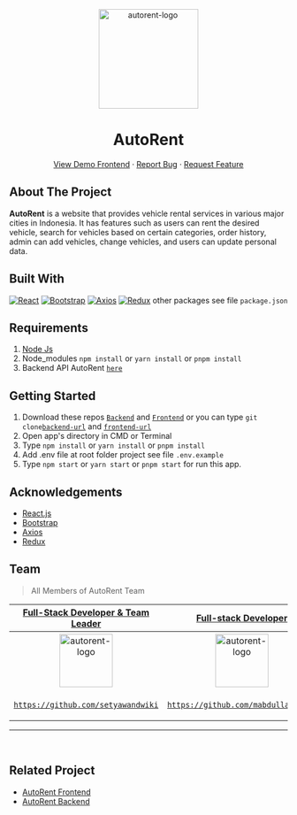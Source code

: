 <div align='center'>
    <img src="./src/assets/img/logo.png" alt="autorent-logo" width="180" height="180">
</div>
<h1 align='center'>AutoRent</h1>
  <p align="center">
    <a href="http://vechicle-rental-backend.vercel.app/">View Demo Frontend</a>
    ·
    <a href="https://github.com/collab2/Vechicle-rental-backend/issues">Report Bug</a>
    ·
    <a href="https://github.com/collab2/Vechicle-rental-backend/pulls">Request Feature</a>
  </p>

## About The Project

 <p>
 <strong>AutoRent</strong> is a website that provides vehicle rental services in various major cities in Indonesia. It has features such as users can rent the desired vehicle, search for vehicles based on certain categories, order history, admin can add vehicles, change vehicles, and users can update personal data.
 </p>

## Built With

<div align='center'>

[![React](https://img.shields.io/badge/React-v18.2.0-blue)](https://github.com/facebook/react) [![Bootstrap](https://img.shields.io/badge/Bootstrap-v5.2.x-blue)](https://github.com/react-bootstrap/react-bootstrap) [![Axios](https://img.shields.io/badge/Axios-v1.1.x-blue)](https://axios-http.com/) [![Redux](https://img.shields.io/badge/Redux-v4.2.x-blue)](https://redux.js.org/) other packages see file `package.json`

</div>

## Requirements

1. <a href="https://nodejs.org/en/download/">Node Js</a>
2. Node_modules `npm install` or `yarn install` or `pnpm install`
3. Backend API AutoRent [`here`](https://github.com/collab2/vechicle-rental-backend)

## Getting Started

1. Download these repos [`Backend`](https://github.com/collab2/vechicle-rental-backend) and [`Frontend`](https://github.com/collab2/Vechicle-rental-frontend) or you can type `git clone`[`backend-url`](https://github.com/collab2/vechicle-rental-backend) and [`frontend-url`](https://github.com/collab2/Vechicle-rental-frontend)
2. Open app's directory in CMD or Terminal
3. Type `npm install` or `yarn install` or `pnpm install`
4. Add .env file at root folder project see file `.env.example`
5. Type `npm start` or `yarn start` or `pnpm start` for run this app.

## Acknowledgements

- [React.js](https://reactjs.org/)
- [Bootstrap](https://github.com/react-bootstrap/react-bootstrap)
- [Axios](https://axios-http.com/)
- [Redux](https://redux.js.org/)

## Team

> All Members of AutoRent Team

| <a href="#" target="_blank">**Full-Stack Developer & Team Leader**</a> | <a href="#" target="_blank">**Full-stack Developer**</a> | <a href="#" target="_blank">**Back-End Developer**</a> | <a href="#" target="_blank">**Front-End Developer**</a> | <a href="#" target="_blank">**Front-End Developer**</a> | <a href="#" target="_blank">**Front-End Developer**</a> | <a href="#" target="_blank">**Front-End Developer**</a> | <a href="#" target="_blank">**Front-End Developer**</a> |
| :-: | :-: | :-: | :-: | :-: | :-: | :-: | :-: |
| [<img src="https://avatars.githubusercontent.com/u/44898840" alt="autorent-logo" width="96" height="96">](https://github.com/setyawandwiki) | [<img src="https://avatars.githubusercontent.com/u/111334061?v=4" alt="autorent-logo" width="96" height="96">](https://github.com/mabdullah12101) | [<img src ="https://avatars.githubusercontent.com/u/88246152?v=4" alt="avatar" width="96" height="96">](https://github.com/graciasvito) | [<img src="https://avatars.githubusercontent.com/u/102915785?v=4" alt="avatar" width="96" height="96">)](https://github.com/IrfanAlfiansyah) | [<img width="96" height="96" alt="avatar" src="https://avatars.githubusercontent.com/u/101547733?v=4">)](https://github.com/Fhmi00) | [<img width="96" height="96" alt="avatar" src="https://avatars.githubusercontent.com/u/109788771?v=4">](https://github.com/KevinReyhanW) | [<img width="96" height="96" alt="avatar" src="https://avatars.githubusercontent.com/u/74675235?v=4">](https://github.com/azkar-sh) | [<img width="96" height="96" alt="avatar" src="https://avatars.githubusercontent.com/u/33439031?v=4">](https://github.com/vvahyudi) |
| <a href="https://github.com/collab2/Vehicle-rental-frontend" target="_blank">`https://github.com/setyawandwiki`</a> | <a href="https://github.com/mabdullah12101" target="_blank">`https://github.com/mabdullah12101`</a> | <a href="https://github.com/graciasvito/vechicle-rental-backend" target="_blank">`https://github.com/graciasvito/vechicle-rental-backend`</a> | <a href="https://github.com/IrfanAlfiansyah/Vehicle-rental-frontend" target="_blank">`https://github.com/IrfanAlfiansyah/Vehicle-rental-frontend`</a> | <a href="https://github.com/Fhmi00/Vehicle-rental-frontend" target="_blank">`https://github.com/Fhmi00/Vehicle-rental-frontend`</a> | <a href="https://github.com/KevinReyhanW/Vehicle-rental-frontend" target="_blank">`https://github.com/KevinReyhanW/Vehicle-rental-frontend`</a> | <a href="https://github.com/azkar-sh/Vehicle-rental-frontend" target="_blank">`https://github.com/azkar-sh/Vehicle-rental-frontend`</a> | <a href="https://github.com/vvahyudi/Vehicle-rental-frontend" target="_blank">`https://github.com/vvahyudi/Vehicle-rental-frontend`</a> |

---

<br/>

## Related Project

- <a href="https://github.com/collab2/Vehicle-rental-frontend" target="_blank">AutoRent Frontend</a>
- <a href="https://github.com/collab2/vechicle-rental-backend" target="_blank">AutoRent Backend</a>
